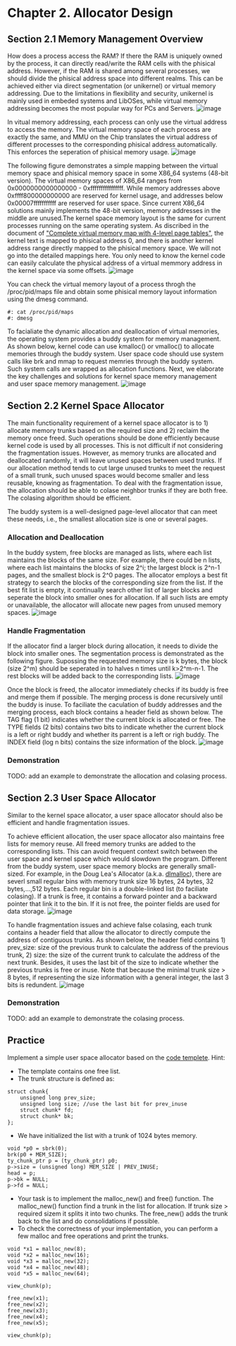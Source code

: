 # Chapter 2. Allocator Design
## Section 2.1 Memory Management Overview
How does a process access the RAM? If there the RAM is uniquely owned by the process, it can directly read/write the RAM cells with the phisical address. However, if the RAM is shared among several processes, we should divide the phisical address space into different realms. This can be achieved either via direct segmentation (or unikernel) or virtual memory addressing. Due to the limitations in flexibility and security, unikernel is mainly used in embeded systems and LibOSes, while virtual memory addressing becomes the most popular way for PCs and Servers.
![image](./figures/chapt2-mem-2.png)

In vitual memory addressing, each process can only use the virtual address to access the memory. The virtual memory space of each process are exactly the same, and MMU on the Chip translates the virtual address of different processes to the corresponding phisical address automatically. This enforces the seperation of phisical memory usage. 
![image](./figures/chapt2-mem-3.png)

The following figure demonstrates a simple mapping between the virtual memory space and phisical memory space in some X86_64 systems (48-bit version). The virtual memory spaces of X86_64 ranges from 0x0000000000000000 - 0xffffffffffffffff. While memory addresses above 0xffff800000000000 are reserved for kernel usage, and addresses below 0x00007fffffffffff are reserved for user space. Since current X86_64 solutions mainly implements the 48-bit version, memory addresses in the middle are unused.The kernel space memory layout is the same for current processes running on the same operating system. As discribed in the document of ["Complete virtual memory map with 4-level page tables"](https://www.kernel.org/doc/Documentation/x86/x86_64/mm.txt), the kernel text is mapped to phisical address 0, and there is another kernel address range directly mapped to the phisical memory space. We will not go into the detailed mappings here. You only need to know the kernel code can easily calculate the physical address of a virtual memmory address in the kernel space via some offsets. 
![image](./figures/chapt2-mem-5.png)

You can check the virtual memory layout of a process throgh the /proc/pid/maps file and obtain some phisical memory layout information using the dmesg command.
```
#: cat /proc/pid/maps
#: dmesg
```

To facialiate the dynamic allocation and deallocation of virtual memories, the operating system provides a buddy system for memory management. As shown below, kernel code can use kmalloc() or vmalloc() to allocate memories through the buddy system. User space code should use system calls like brk and mmap to request memries through the buddy system. Such system calls are wrapped as allocation functions. Next, we elaborate the key challenges and solutions for kernel space memory management and user space memory management.
![image](./figures/chapt2-mem-man.png)

## Section 2.2 Kernel Space Allocator
The main functionality requirement of a kernel space allocator is to 1) allocate memory trunks based on the required size and 2) reclaim the memory once freed. Such operations should be done efficiently because kernel code is used by all processes. This is not difficult if not considering the fragmentation issues. However, as memory trunks are allocated and deallocated randomly, it will leave unused spaces between used trunks. If our allocation method tends to cut large unused trunks to meet the request of a small trunk, such unused spaces would become smaller and less reusable, knowing as fragmentation. To deal with the fragmentation issue, the allocation should be able to colase neighbor trunks if they are both free. The colasing algorithm should be efficient.

The buddy system is a well-designed page-level allocator that can meet these needs, i.e., the smallest allocation size is one or several pages.

### Allocation and Deallocation
In the buddy system, free blocks are managed as lists, where each list maintains the blocks of the same size. For example, there could be n lists, where each list maintains the blocks of size 2^i; the largest block is 2^n-1 pages, and the smallest block is 2^0 pages. The allocator employs a best fit strategy to search the blocks of the corresponding size from the list. If the best fit list is empty, it continually search other list of larger blocks and seperate the block into smaller ones for allocation. If all such lists are empty or unavailable, the allocator will allocate new pages from unused memory spaces.
![image](./figures/chapt2-buddy-3.png)

### Handle Fragmentation
If the allocator find a larger block during allocation, it needs to divide the block into smaller ones. The segmentation process is demonstrated as the following figure. Supossing the requested memory size is k bytes, the block (size 2^m) should be seperated in to halves n times until k>2^m-n-1. The rest blocks will be added back to the corresponding lists.
![image](./figures/chapt2-buddy-1.png)

Once the block is freed, the allocator immediately checks if its buddy is free and merge them if possible. The merging process is done recursively until the buddy is inuse. To faciliate the caculation of buddy addresses and the merging process, each block contains a header field as shown below. The TAG flag (1 bit) indicates whether the current block is allocated or free. The TYPE fields (2 bits) contains two bits to indicate whether the current block is a left or right buddy and whether its parrent is a left or righ buddy. The INDEX field (log n bits) contains the size information of the block. 
![image](./figures/chapt2-buddy-2.png)

### Demonstration
TODO: add an example to demonstrate the allocation and colasing process.

## Section 2.3 User Space Allocator
Similar to the kernel space allocator, a user space allocator should also be efficient and handle fragmentation issues.

To achieve efficient allocation, the user space allocator also maintains free lists for memory reuse. All freed memory trunks are added to the corresponding lists. This can avoid frequent context switch between the user space and kernel space which would slowdown the program. Different from the buddy system, user space memory blocks are generally small-sized. For example, in the Doug Lea's Allocator (a.k.a. [dlmalloc](https://github.com/ennorehling/dlmalloc/blob/master/malloc.c)), there are severl small regular bins with memory trunk size 16 bytes, 24 bytes, 32 bytes,...,512 bytes. Each regular bin is a double-linked list (to faciliate colasing). If a trunk is free, it contains a forward pointer and a backward pointer that link it to the bin. If it is not free, the pointer fields are used for data storage.
![image](./figures/chapt2-dlmalloc-1.png)

To handle fragmentation issues and achieve false colasing, each trunk contains a header field that allow the allocator to directly compute the address of contiguous trunks. As shown below, the header field contains 1) prev_size: size of the previous trunk to calculate the address of the previous trunk, 2) size: the size of the current trunk to calculate the address of the next trunk. Besides, it uses the last bit of the size to indicate whether the previous trunks is free or inuse. Note that because the minimal trunk size > 8 bytes, if representing the size information with a general integer, the last 3 bits is redundent. 
![image](./figures/chapt2-dlmalloc-2.png)

### Demonstration
TODO: add an example to demonstrate the colasing process.

## Practice
Implement a simple user space allocator based on the [code templete](./code/chapt2-allocator-template.c).
Hint:
- The template contains one free list.
- The trunk structure is defined as: 
```
struct chunk{
    unsigned long prev_size;
    unsigned long size; //use the last bit for prev_inuse
    struct chunk* fd;
    struct chunk* bk;
};
```
- We have initialized the list with a trunk of 1024 bytes memory.
```
void *p0 = sbrk(0);
brk(p0 + MEM_SIZE);
ty_chunk_ptr p = (ty_chunk_ptr) p0;
p->size = (unsigned long) MEM_SIZE | PREV_INUSE;
head = p;
p->bk = NULL;
p->fd = NULL;
```
- Your task is to implement the malloc_new() and free() function. The malloc_new() function find a trunk in the list for allocation. If trunk size > required sizem it splits it into two chunks. The free_new() adds the trunk back to the list and do consolidations if possible. 
- To check the correctness of your implementation, you can perform a few malloc and free operations and print the trunks.
```
void *x1 = malloc_new(8); 
void *x2 = malloc_new(16);
void *x3 = malloc_new(32);
void *x4 = malloc_new(48);
void *x5 = malloc_new(64);

view_chunk(p);

free_new(x1);
free_new(x2);
free_new(x3);
free_new(x4);
free_new(x5);

view_chunk(p); 
```



